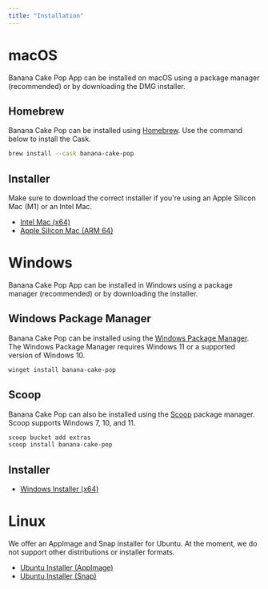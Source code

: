 ```yaml
---
title: "Installation"
---
```


# macOS

Banana Cake Pop App can be installed on macOS using a package manager (recommended) or by downloading the DMG installer.

## Homebrew

Banana Cake Pop can be installed using [Homebrew](https://brew.sh). Use the command below to install the Cask.

```bash
brew install --cask banana-cake-pop
```

## Installer

Make sure to download the correct installer if you're using an Apple Silicon Mac (M1) or an Intel Mac.

- [Intel Mac (x64)](https://download.chillicream.com/bananacakepop/BananaCakePop-1.0.0-mac-x64.dmg)
- [Apple Silicon Mac (ARM 64)](https://download.chillicream.com/bananacakepop/BananaCakePop-1.0.0-mac-arm64.dmg)

# Windows

Banana Cake Pop App can be installed in Windows using a package manager (recommended) or by downloading the installer.

## Windows Package Manager

Banana Cake Pop can be installed using the [Windows Package Manager](https://docs.microsoft.com/en-us/windows/package-manager/). The Windows Package Manager requires Windows 11 or a supported version of Windows 10.

```powershell
winget install banana-cake-pop
```

## Scoop

Banana Cake Pop can also be installed using the [Scoop](https://scoop.sh/) package manager. Scoop supports Windows 7, 10, and 11.

```powershell
scoop bucket add extras
scoop install banana-cake-pop
```

## Installer

- [Windows Installer (x64)](https://download.chillicream.com/bananacakepop/BananaCakePop-1.0.0-win-x64.exe)

# Linux

We offer an AppImage and Snap installer for Ubuntu. At the moment, we do not support other distributions or installer formats.

- [Ubuntu Installer (AppImage)](https://download.chillicream.com/bananacakepop/BananaCakePop-1.0.0-linux-x86_64.AppImage)
- [Ubuntu Installer (Snap)](https://download.chillicream.com/bananacakepop/BananaCakePop-1.0.0-linux-amd64.snap)
